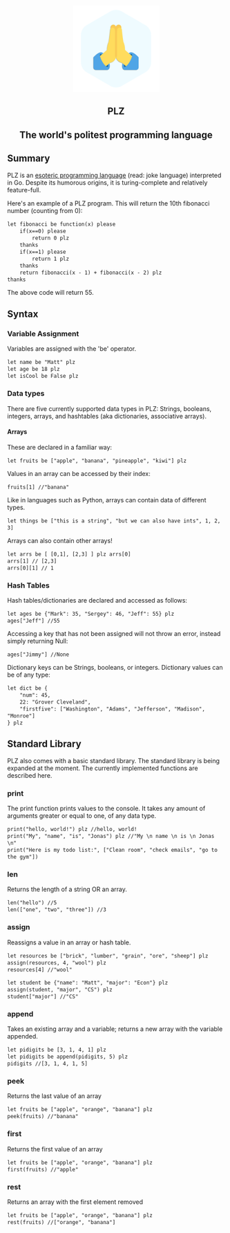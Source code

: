 <br/>
<div style="text-align:center">
    <img src="assets/logo.png">
    <h2>PLZ</h2>
    <h2>The world's politest programming language</h2>
</div>

## Summary

PLZ is an [esoteric programming language](https://en.wikipedia.org/wiki/Esoteric_programming_language) (read: joke language) interpreted in Go. Despite its humorous origins, it is turing-complete and relatively feature-full.

Here's an example of a PLZ program. This will return the 10th fibonacci number (counting from 0):

```
let fibonacci be function(x) please
    if(x==0) please
        return 0 plz
    thanks
    if(x==1) please
        return 1 plz
    thanks
    return fibonacci(x - 1) + fibonacci(x - 2) plz
thanks
```

The above code will return 55.

## Syntax

### Variable Assignment

Variables are assigned with the 'be' operator.

```
let name be "Matt" plz
let age be 18 plz
let isCool be False plz
```

### Data types

There are five currently supported data types in PLZ: Strings, booleans, integers, arrays, and hashtables (aka dictionaries, associative arrays).

#### Arrays

These are declared in a familiar way:

```
let fruits be ["apple", "banana", "pineapple", "kiwi"] plz
```

Values in an array can be accessed by their index:

```
fruits[1] //"banana"
```

Like in languages such as Python, arrays can contain data of different types.

```
let things be ["this is a string", "but we can also have ints", 1, 2, 3]
```

Arrays can also contain other arrays!

```
let arrs be [ [0,1], [2,3] ] plz arrs[0]
arrs[1] // [2,3]
arrs[0][1] // 1
```

### Hash Tables

Hash tables/dictionaries are declared and accessed as follows:

```
let ages be {"Mark": 35, "Sergey": 46, "Jeff": 55} plz
ages["Jeff"] //55
```

Accessing a key that has not been assigned will not throw an error, instead simply returning Null:

```
ages["Jimmy"] //None
```

Dictionary keys can be Strings, booleans, or integers. Dictionary values can be of any type:

```
let dict be {
    "num": 45,
    22: "Grover Cleveland",
    "firstfive": ["Washington", "Adams", "Jefferson", "Madison", "Monroe"]
} plz
```

## Standard Library

PLZ also comes with a basic standard library. The standard library is being expanded at the moment. The currently implemented functions are described here.

### print

The print function prints values to the console. It takes any amount of arguments greater or equal to one, of any data type.

```
print("hello, world!") plz //hello, world!
print("My", "name", "is", "Jonas") plz //"My \n name \n is \n Jonas \n"
print("Here is my todo list:", ["Clean room", "check emails", "go to the gym"])
```

### len

Returns the length of a string OR an array.

```
len("hello") //5
len(["one", "two", "three"]) //3
```

### assign

Reassigns a value in an array or hash table.

```
let resources be ["brick", "lumber", "grain", "ore", "sheep"] plz
assign(resources, 4, "wool") plz
resources[4] //"wool"
```

```
let student be {"name": "Matt", "major": "Econ"} plz
assign(student, "major", "CS") plz
student["major"] //"CS"
```

### append

Takes an existing array and a variable; returns a new array with the variable appended.

```
let pidigits be [3, 1, 4, 1] plz
let pidigits be append(pidigits, 5) plz
pidigits //[3, 1, 4, 1, 5]
```

### peek

Returns the last value of an array

```
let fruits be ["apple", "orange", "banana"] plz
peek(fruits) //"banana"
```

### first

Returns the first value of an array

```
let fruits be ["apple", "orange", "banana"] plz
first(fruits) //"apple"
```

### rest

Returns an array with the first element removed

```
let fruits be ["apple", "orange", "banana"] plz
rest(fruits) //["orange", "banana"]
```
